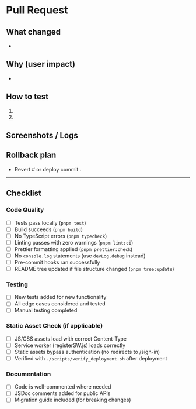 # Pull Request

## What changed

-

## Why (user impact)

-

## How to test

1.
2.

## Screenshots / Logs

## <!-- Add screenshots or relevant logs if applicable -->

## Rollback plan

- Revert #<PR> or deploy commit <sha>.

---

## Checklist

<!-- Mark with 'x' when complete -->

### Code Quality

- [ ] Tests pass locally (`pnpm test`)
- [ ] Build succeeds (`pnpm build`)
- [ ] No TypeScript errors (`pnpm typecheck`)
- [ ] Linting passes with zero warnings (`pnpm lint:ci`)
- [ ] Prettier formatting applied (`pnpm prettier:check`)
- [ ] No `console.log` statements (use `devLog.debug` instead)
- [ ] Pre-commit hooks ran successfully
- [ ] README tree updated if file structure changed (`pnpm tree:update`)

### Testing

- [ ] New tests added for new functionality
- [ ] All edge cases considered and tested
- [ ] Manual testing completed

### Static Asset Check (if applicable)

<!-- If your changes affect middleware, routing, or static asset handling -->

- [ ] JS/CSS assets load with correct Content-Type
- [ ] Service worker (registerSW.js) loads correctly
- [ ] Static assets bypass authentication (no redirects to /sign-in)
- [ ] Verified with `./scripts/verify_deployment.sh` after deployment

### Documentation

- [ ] Code is well-commented where needed
- [ ] JSDoc comments added for public APIs
- [ ] Migration guide included (for breaking changes)
